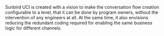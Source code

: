Sunbird UCI is created with a vision to make the conversation flow creation configurable to a level, that it can be done by program owners, without the intervention of any engineers at all. At the same time, it also envisions reducing the redundant coding required for enabling the same business logic for different channels.
